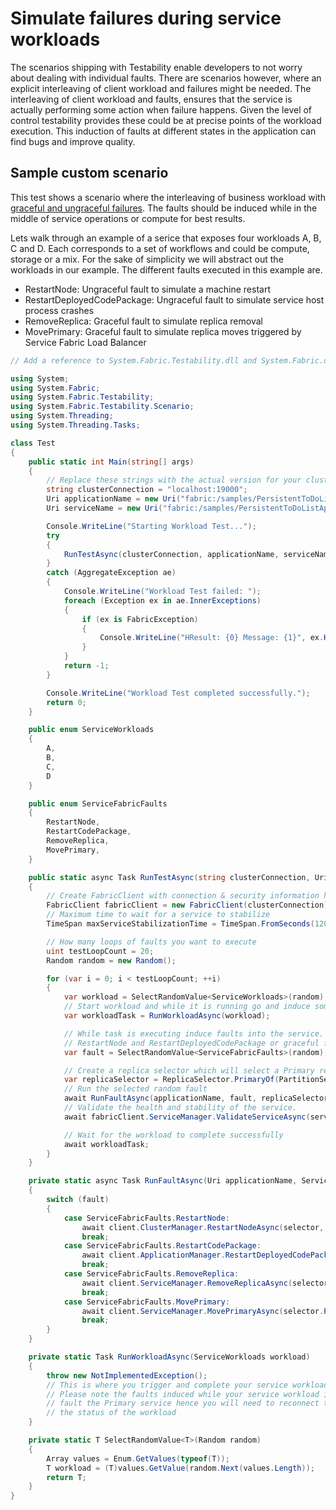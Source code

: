 <properties
   pageTitle="Custom test scenarios | Windows Azure"
   description="How to harden your services against graceful and ungraceful failures."
   services="service-fabric"
   documentationCenter=".net"
   authors="anmolah"
   manager="timlt"
   editor=""/>

<tags
	ms.service="service-fabric"
	ms.date="08/05/2015"
	wacn.date=""/>

# Simulate failures during service workloads

The scenarios shipping with Testability enable developers to not worry about dealing with individual faults. There are scenarios however, where an explicit interleaving of client workload and failures might be needed. The interleaving of client workload and faults, ensures that the service is actually performing some action when failure happens. Given the level of control testability provides these could be at precise points of the workload execution. This induction of faults at different states in the application can find bugs and improve quality.

## Sample custom scenario
This test shows a scenario where the interleaving of business workload with [graceful and ungraceful failures](/documentation/articles/service-fabric-testability-actions#graceful-vs-ungraceful-fault-actions). The faults should be induced while in the middle of service operations or compute for best results.

Lets walk through an example of a serice that exposes four workloads A, B, C and D. Each corresponds to a set of workflows and could be compute, storage or a mix. For the sake of simplicity we will abstract out the workloads in our example. The different faults executed in this example are.
  + RestartNode: Ungraceful fault to simulate a machine restart
  + RestartDeployedCodePackage: Ungraceful fault to simulate service host process crashes
  + RemoveReplica: Graceful fault to simulate replica removal
  + MovePrimary: Graceful fault to simulate replica moves triggered by Service Fabric Load Balancer

```csharp
// Add a reference to System.Fabric.Testability.dll and System.Fabric.dll.

using System;
using System.Fabric;
using System.Fabric.Testability;
using System.Fabric.Testability.Scenario;
using System.Threading;
using System.Threading.Tasks;

class Test
{
    public static int Main(string[] args)
    {
        // Replace these strings with the actual version for your cluster and appliction.
        string clusterConnection = "localhost:19000";
        Uri applicationName = new Uri("fabric:/samples/PersistentToDoListApp");
        Uri serviceName = new Uri("fabric:/samples/PersistentToDoListApp/PersistentToDoListService");

        Console.WriteLine("Starting Workload Test...");
        try
        {
            RunTestAsync(clusterConnection, applicationName, serviceName).Wait();
        }
        catch (AggregateException ae)
        {
            Console.WriteLine("Workload Test failed: ");
            foreach (Exception ex in ae.InnerExceptions)
            {
                if (ex is FabricException)
                {
                    Console.WriteLine("HResult: {0} Message: {1}", ex.HResult, ex.Message);
                }
            }
            return -1;
        }

        Console.WriteLine("Workload Test completed successfully.");
        return 0;
    }

    public enum ServiceWorkloads
    {
        A,
        B,
        C,
        D
    }

    public enum ServiceFabricFaults
    {
        RestartNode,
        RestartCodePackage,
        RemoveReplica,
        MovePrimary,
    }

    public static async Task RunTestAsync(string clusterConnection, Uri applicationName, Uri serviceName)
    {
        // Create FabricClient with connection & security information here.
        FabricClient fabricClient = new FabricClient(clusterConnection);
        // Maximum time to wait for a service to stabilize
        TimeSpan maxServiceStabilizationTime = TimeSpan.FromSeconds(120);

        // How many loops of faults you want to execute
        uint testLoopCount = 20;
        Random random = new Random();

        for (var i = 0; i < testLoopCount; ++i)
        {
            var workload = SelectRandomValue<ServiceWorkloads>(random);
            // Start workload and while it is running go and induce some fault
            var workloadTask = RunWorkloadAsync(workload);

            // While task is executing induce faults into the service. It can be ungraceful faults like
            // RestartNode and RestartDeployedCodePackage or graceful faults like RemoveReplica or MovePrimary
            var fault = SelectRandomValue<ServiceFabricFaults>(random);

            // Create a replica selector which will select a Primary replica from the given service to test
            var replicaSelector = ReplicaSelector.PrimaryOf(PartitionSelector.RandomOf(serviceName));
            // Run the selected random fault
            await RunFaultAsync(applicationName, fault, replicaSelector, fabricClient);
            // Validate the health and stability of the service.
            await fabricClient.ServiceManager.ValidateServiceAsync(serviceName, maxServiceStabilizationTime);

            // Wait for the workload to complete successfully
            await workloadTask;
        }
    }

    private static async Task RunFaultAsync(Uri applicationName, ServiceFabricFaults fault, ReplicaSelector selector, FabricClient client)
    {
        switch (fault)
        {
            case ServiceFabricFaults.RestartNode:
                await client.ClusterManager.RestartNodeAsync(selector, CompletionMode.Verify);
                break;
            case ServiceFabricFaults.RestartCodePackage:
                await client.ApplicationManager.RestartDeployedCodePackageAsync(applicationName, selector, CompletionMode.Verify);
                break;
            case ServiceFabricFaults.RemoveReplica:
                await client.ServiceManager.RemoveReplicaAsync(selector, CompletionMode.Verify, false);
                break;
            case ServiceFabricFaults.MovePrimary:
                await client.ServiceManager.MovePrimaryAsync(selector.PartitionSelector);
                break;
        }
    }

    private static Task RunWorkloadAsync(ServiceWorkloads workload)
    {
        throw new NotImplementedException();
        // This is where you trigger and complete your service workload
        // Please note the faults induced while your service workload is running will
        // fault the Primary service hence you will need to reconnect to complete or check
        // the status of the workload
    }

    private static T SelectRandomValue<T>(Random random)
    {
        Array values = Enum.GetValues(typeof(T));
        T workload = (T)values.GetValue(random.Next(values.Length));
        return T;
    }
}
```
 
